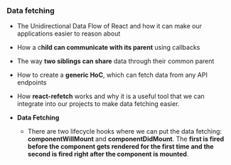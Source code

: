 ### **Data fetching**
- The Unidirectional Data Flow of React and how it can make our applications easier to reason about
- How a c**hild can communicate with its parent** using callbacks
- The way **two siblings can share** data through their common parent
- How to create a **generic HoC**, which can fetch data from any API endpoints
- How **react-refetch** works and why it is a useful tool that we can integrate into our projects to make data fetching easier.

- **Data Fetching**
    - There are two lifecycle hooks where we can put the data fetching: **componentWillMount** and **componentDidMount**. The **first is fired before the component gets rendered for the first time and the second is fired right after the component is mounted**.